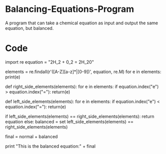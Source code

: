 # Balancing-Equations-Program
A program that can take a chemical equation as input and output the same equation, but balanced.

# Code
import re
equation = "2H_2 + 0_2 = 2H_20"

elements = re.findall(r'([A-Z][a-z]*|[0-9])', equation, re.M)
for e in elements:
    print(e)

def right_side_elements(elements):
    for e in elements:
        if equation.index("e") > equation.index("="):
            return(e)

def left_side_elements(elements):
    for e in elements:
        if equation.index("e") < equation.index("="):
            return(e)

if left_side_elements(elements) == right_side_elements(elements):
    return equation
else:
    balanced = set left_side_elements(elements) == right_side_elements(elements)

final = normal + balanced

print "This is the balanced equation:" + final
